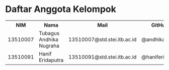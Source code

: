 Daftar Anggota Kelompok
=======================

<table>
  <tr>
    <th>NIM</th>
    <th>Nama</th>
    <th>Mail</th>
    <th>GitHub ID</th>
  </tr>
  <tr>
    <td>13510007</td>
    <td>Tubagus Andhika Nugraha</td>
    <td>13510007@std.stei.itb.ac.id</td>
    <td>@andhikanugraha</td>
  </tr>
  <tr>
    <td>13510091</td>
    <td>Hanif Eridaputra</td>
    <td>13510091@std.stei.itb.ac.id</td>
    <td>@haniferidaputra</td>
  </tr>
</table>
